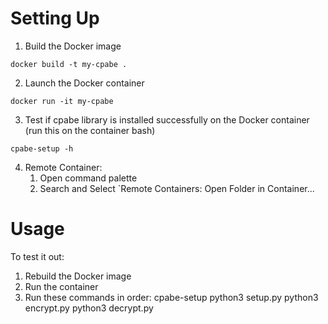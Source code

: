 # Setting Up

1. Build the Docker image

```
docker build -t my-cpabe .
```

2. Launch the Docker container

```
docker run -it my-cpabe
```

3. Test if cpabe library is installed successfully on the Docker container (run this on the container bash)

```
cpabe-setup -h
```

4. Remote Container:
    1. Open command palette
    2. Search and Select `Remote Containers: Open Folder in Container...

# Usage

To test it out:
1. Rebuild the Docker image
2. Run the container
3. Run these commands in order:
cpabe-setup
python3 setup.py
python3 encrypt.py
python3 decrypt.py